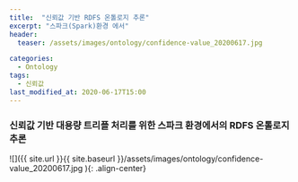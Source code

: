 ```yaml
---
title:  "신뢰값 기반 RDFS 온톨로지 추론"
excerpt: "스파크(Spark)환경 에서"
header:
  teaser: /assets/images/ontology/confidence-value_20200617.jpg

categories:
  - Ontology
tags:
  - 신뢰값
last_modified_at: 2020-06-17T15:00
---
```



### 신뢰값 기반 대용량 트리플 처리를 위한 스파크 환경에서의 RDFS 온톨로지 추론  
![]({{ site.url }}{{ site.baseurl }}/assets/images/ontology/confidence-value_20200617.jpg   ){: .align-center}


